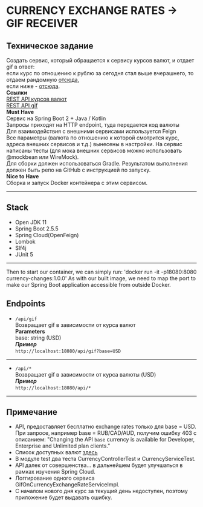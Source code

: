 # CURRENCY EXCHANGE RATES -> GIF RECEIVER
## Техническое задание
Создать сервис, который обращается к сервису курсов валют, и отдает gif в ответ:       
если курс по отношению к рублю за сегодня стал выше вчерашнего,
то отдаем рандомную [отсюда](https://giphy.com/search/rich),   
если ниже - [отсюда](https://giphy.com/search/broke).   
**Ссылки**  
[REST API курсов валют](https://docs.openexchangerates.org/)   
[REST API gif](https://developers.giphy.com/docs/api#quick-start-guide)   
**Must Have**   
Сервис на Spring Boot 2 + Java / Kotlin   
Запросы приходят на HTTP endpoint, туда передается код валюты   
Для взаимодействия с внешними сервисами используется Feign   
Все параметры (валюта по отношению к которой смотрится курс, адреса внешних сервисов и т.д.)
вынесены в настройки.
На сервис написаны тесты (для мока внешних сервисов можно использовать @mockbean или WireMock).   
Для сборки должен использоваться Gradle.
Результатом выполнения должен быть репо на GitHub с инструкцией по запуску.   
**Nice to Have**   
Сборка и запуск Docker контейнера с этим сервисом.
***
## Stack
- Open JDK 11    
- Spring Boot 2.5.5
- Spring Cloud(OpenFeign)  
- Lombok
- Slf4j
- JUnit 5
***

Then to start our container, we can simply run:
'docker run -it -p18080:8080 currency-changes:1.0.0'
As with our built image, we need to map the port to make our Spring Boot application
accessible from outside Docker.

## Endpoints
- `/api/gif`  
Возвращает gif в зависимости от курса валют   
**Parameters**   
base: string (USD)   
**_Пример_**   
`http://localhost:18080/api/gif?base=USD`
------
- `/api/*`  
Возвращает gif в зависимости от курса валюты (USD)    
**_Пример_**   
`http://localhost:18080/api/*`
***
 ## Примечание
 - API, предоставляет бесплатно exchange rates только для base = USD.
   При запросе, например base = RUB/CAD/AUD, получим ошибку 403 с описанием:
"Changing the API `base` currency is available for Developer, Enterprise and Unlimited plan clients."
 - Список доступных валют [здесь](https://openexchangerates.org/api/currencies.json)
 - В модуле test два теста CurrencyControllerTest и CurrencyServiceTest.
 - API далек от совершенства... в дальнейшем будет улучшаться в рамках изучения Spring Cloud.
 - Логгирование одного сервиса GifOnCurrencyExchangeRateServiceImpl.
 - С началом нового дня курс за текущий день недоступен, поэтому приложение будет выдавать ошибку.